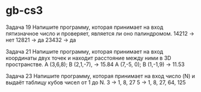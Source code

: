 # gb-cs3

Задача 19
Напишите программу, которая принимает на вход пятизначное число и проверяет, является ли оно палиндромом.
14212 -> нет
12821 -> да
23432 -> да

Задача 21
Напишите программу, которая принимает на вход координаты двух точек и находит расстояние между ними в 3D пространстве.
A (3,6,8); B (2,1,-7), -> 15.84
A (7,-5, 0); B (1,-1,9) -> 11.53

Задача 23
Напишите программу, которая принимает на вход число (N) и выдаёт таблицу кубов чисел от 1 до N.
3 -> 1, 8, 27
5 -> 1, 8, 27, 64, 125